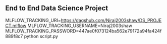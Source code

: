 ## End to End Data Science Project

MLFLOW_TRACKING_URI=https://dagshub.com/Niraj2003shaw/DS_PROJECT.mlflow
MLFLOW_TRACKING_USERNAME=Niraj2003shaw
MLFLOW_TRACKING_PASSWORD=447ae0f073124ba562e79172a94fa424f889f8c7
python script.py